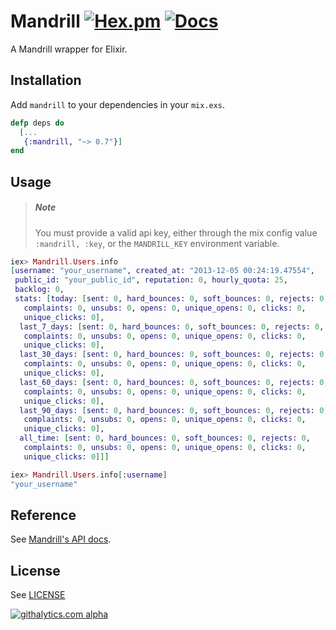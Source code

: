 # Mandrill [![Hex.pm](https://img.shields.io/hexpm/v/mandrill.svg)](https://hex.pm/packages/mandrill) [![Docs](https://img.shields.io/badge/docs-latest-brightgreen.svg?style=flat)](http://hexdocs.pm/mandrill/0.4.1/)

A Mandrill wrapper for Elixir.

## Installation

Add ``mandrill`` to your dependencies in your ``mix.exs``.

```Elixir
defp deps do
  [...
   {:mandrill, "~> 0.7"}]
end
```

## Usage

> ##### Note
> You must provide a valid api key, either through the mix config value
> `:mandrill, :key`, or the `MANDRILL_KEY` environment variable.

```elixir
iex> Mandrill.Users.info
[username: "your_username", created_at: "2013-12-05 00:24:19.47554",
 public_id: "your_public_id", reputation: 0, hourly_quota: 25,
 backlog: 0,
 stats: [today: [sent: 0, hard_bounces: 0, soft_bounces: 0, rejects: 0,
   complaints: 0, unsubs: 0, opens: 0, unique_opens: 0, clicks: 0,
   unique_clicks: 0],
  last_7_days: [sent: 0, hard_bounces: 0, soft_bounces: 0, rejects: 0,
   complaints: 0, unsubs: 0, opens: 0, unique_opens: 0, clicks: 0,
   unique_clicks: 0],
  last_30_days: [sent: 0, hard_bounces: 0, soft_bounces: 0, rejects: 0,
   complaints: 0, unsubs: 0, opens: 0, unique_opens: 0, clicks: 0,
   unique_clicks: 0],
  last_60_days: [sent: 0, hard_bounces: 0, soft_bounces: 0, rejects: 0,
   complaints: 0, unsubs: 0, opens: 0, unique_opens: 0, clicks: 0,
   unique_clicks: 0],
  last_90_days: [sent: 0, hard_bounces: 0, soft_bounces: 0, rejects: 0,
   complaints: 0, unsubs: 0, opens: 0, unique_opens: 0, clicks: 0,
   unique_clicks: 0],
  all_time: [sent: 0, hard_bounces: 0, soft_bounces: 0, rejects: 0,
   complaints: 0, unsubs: 0, opens: 0, unique_opens: 0, clicks: 0,
   unique_clicks: 0]]]

iex> Mandrill.Users.info[:username]
"your_username"
```

## Reference

See [Mandrill's API docs](https://mandrillapp.com/api/docs/).

## License

See [LICENSE](https://github.com/slogsdon/mandrill-elixir/blob/master/LICENSE)

[![githalytics.com alpha](https://cruel-carlota.pagodabox.com/949f7db1a2574d19a36cf9a21a760a6a "githalytics.com")](http://githalytics.com/slogsdon/mandrill-elixir)
